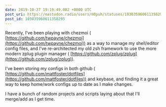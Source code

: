 ```yaml
---
date: 2019-10-27 19:19:49.002 +0000 UTC
post_uri: https://mastodon.radio/users/m0puh/statuses/103035960611358295
post_id: 103035960611358295
---
```

Recently, I've been playing with chezmoi ( [https://github.com/twpayne/chezmoi](https://github.com/twpayne/chezmoi)) as a way to manage my shell/editor config files, and I've re-architected my old zsh framework to use the more modern zplug plugin manager ( [https://github.com/zplug/zplug](https://github.com/zplug/zplug)).

I've been storing my configs in both github ( [https://github.com/mattfoster/dotfiles](https://github.com/mattfoster/dotfiles)) and keybase, and finding it a great way to keep home/work configs up to date as I make changes.

I have a bunch of random projects and scripts laying about that I'll merge/add as I get time.


